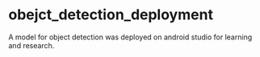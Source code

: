 # obejct_detection_deployment
A model for object detection was deployed on android studio for learning and research.
